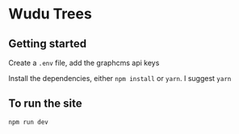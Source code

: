 # Wudu Trees

## Getting started

Create a `.env` file, add the graphcms api keys

Install the dependencies, either `npm install` or `yarn`. I suggest `yarn`

## To run the site

```
npm run dev
```
